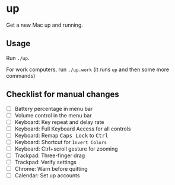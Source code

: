 # up

Get a new Mac up and running.

## Usage

Run `./up`.

For work computers, run `./up.work` (it runs `up` and then some more commands)

## Checklist for manual changes

- [ ] Battery percentage in menu bar
- [ ] Volume control in the menu bar
- [ ] Keyboard: Key repeat and delay rate
- [ ] Keyboard: Full Keyboard Access for all controls
- [ ] Keyboard: Remap <kbd>Caps Lock</kbd> to <kbd>Ctrl</kbd>
- [ ] Keyboard: Shortcut for `Invert Colors`
- [ ] Keyboard: Ctrl+scroll gesture for zooming
- [ ] Trackpad: Three-finger drag
- [ ] Trackpad: Verify settings
- [ ] Chrome: Warn before quitting
- [ ] Calendar: Set up accounts
